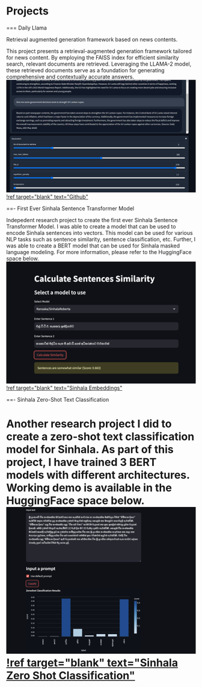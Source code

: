 # Projects

=== Daily Llama

Retrieval augmented generation framework based on news contents.

This project presents a retrieval-augmented generation framework tailored for news content. By employing the FAISS index for efficient similarity search, relevant documents are retrieved. Leveraging the LLAMA-2 model, these retrieved documents serve as a foundation for generating comprehensive and contextually accurate answers.
![](https://github.com/Ransaka/daily-llama/raw/main/images/chat-sample-full.png)
[!ref target="blank" text="Github"](https://github.com/Ransaka/daily-llama)

==- First Ever Sinhala Sentence Transformer Model

Indepedent research project to create the first ever Sinhala Sentence Transformer Model. I was able to create a model that can be used to encode Sinhala sentences into vectors. This model can be used for various NLP tasks such as sentence similarity, sentence classification, etc. Further, I was able to create a BERT model that can be used for Sinhala masked language modeling. For more information, please refer to the HuggingFace space below.
![](Images/blog/sentence-similarity.png)
[!ref target="blank" text="Sinhala Embeddings"](https://huggingface.co/spaces/Ransaka/sinhala-embedding-space)

==- Sinhala Zero-Shot Text Classification

Another research project I did to create a zero-shot text classification model for Sinhala. As part of this project, I have trained 3 BERT models with different architectures. Working demo is available in the HuggingFace space below.
![](Images/blog/zeroshot-classification.png)
[!ref target="blank" text="Sinhala Zero Shot Classification"](https://huggingface.co/spaces/Ransaka/Sinhala-ZeroShot-Classification)
===